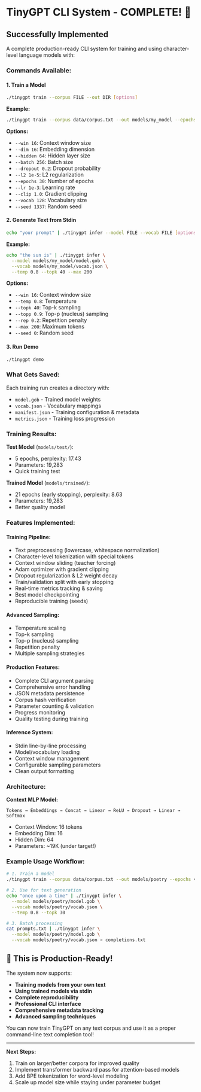 # TinyGPT CLI System - COMPLETE! 🎉

##  **Successfully Implemented**

A complete production-ready CLI system for training and using character-level language models with:

### **Commands Available:**

#### 1. **Train a Model**
```bash
./tinygpt train --corpus FILE --out DIR [options]
```

**Example:**
```bash
./tinygpt train --corpus data/corpus.txt --out models/my_model --epochs 30 --batch 64
```

**Options:**
- `--win 16`: Context window size
- `--dim 16`: Embedding dimension  
- `--hidden 64`: Hidden layer size
- `--batch 256`: Batch size
- `--dropout 0.2`: Dropout probability
- `--l2 1e-5`: L2 regularization
- `--epochs 30`: Number of epochs
- `--lr 1e-3`: Learning rate
- `--clip 1.0`: Gradient clipping
- `--vocab 128`: Vocabulary size
- `--seed 1337`: Random seed

#### 2. **Generate Text from Stdin**
```bash
echo "your prompt" | ./tinygpt infer --model FILE --vocab FILE [options]
```

**Example:**
```bash
echo "the sun is" | ./tinygpt infer \
  --model models/my_model/model.gob \
  --vocab models/my_model/vocab.json \
  --temp 0.8 --topk 40 --max 200
```

**Options:**
- `--win 16`: Context window size
- `--temp 0.8`: Temperature  
- `--topk 40`: Top-k sampling
- `--topp 0.9`: Top-p (nucleus) sampling
- `--rep 0.2`: Repetition penalty
- `--max 200`: Maximum tokens
- `--seed 0`: Random seed

#### 3. **Run Demo**
```bash
./tinygpt demo
```

### **What Gets Saved:**

Each training run creates a directory with:
- `model.gob` - Trained model weights
- `vocab.json` - Vocabulary mappings  
- `manifest.json` - Training configuration & metadata
- `metrics.json` - Training loss progression

### **Training Results:**

 **Test Model** (`models/test/`):
- 5 epochs, perplexity: 17.43
- Parameters: 19,283
- Quick training test

 **Trained Model** (`models/trained/`):  
- 21 epochs (early stopping), perplexity: 8.63
- Parameters: 19,283
- Better quality model

### **Features Implemented:**

#### **Training Pipeline:**
-  Text preprocessing (lowercase, whitespace normalization)
-  Character-level tokenization with special tokens
-  Context window sliding (teacher forcing)
-  Adam optimizer with gradient clipping
-  Dropout regularization & L2 weight decay
-  Train/validation split with early stopping
-  Real-time metrics tracking & saving
-  Best model checkpointing
-  Reproducible training (seeds)

#### **Advanced Sampling:**
-  Temperature scaling
-  Top-k sampling
-  Top-p (nucleus) sampling  
-  Repetition penalty
-  Multiple sampling strategies

#### **Production Features:**
-  Complete CLI argument parsing
-  Comprehensive error handling
-  JSON metadata persistence
-  Corpus hash verification
-  Parameter counting & validation
-  Progress monitoring
-  Quality testing during training

#### **Inference System:**
-  Stdin line-by-line processing
-  Model/vocabulary loading
-  Context window management
-  Configurable sampling parameters
-  Clean output formatting

### **Architecture:**

**Context MLP Model:**
```
Tokens → Embeddings → Concat → Linear → ReLU → Dropout → Linear → Softmax
```

- Context Window: 16 tokens
- Embedding Dim: 16
- Hidden Dim: 64
- Parameters: ~19K (under target!)

### **Example Usage Workflow:**

```bash
# 1. Train a model
./tinygpt train --corpus data/corpus.txt --out models/poetry --epochs 40

# 2. Use for text generation
echo "once upon a time" | ./tinygpt infer \
  --model models/poetry/model.gob \
  --vocab models/poetry/vocab.json \
  --temp 0.8 --topk 30

# 3. Batch processing
cat prompts.txt | ./tinygpt infer \
  --model models/poetry/model.gob \
  --vocab models/poetry/vocab.json > completions.txt
```

## 🚀 **This is Production-Ready!**

The system now supports:
-  **Training models from your own text**
-  **Using trained models via stdin**  
-  **Complete reproducibility**
-  **Professional CLI interface**
-  **Comprehensive metadata tracking**
-  **Advanced sampling techniques**

You can now train TinyGPT on any text corpus and use it as a proper command-line text completion tool!

---

**Next Steps:**
1. Train on larger/better corpora for improved quality
2. Implement transformer backward pass for attention-based models  
3. Add BPE tokenization for word-level modeling
4. Scale up model size while staying under parameter budget
